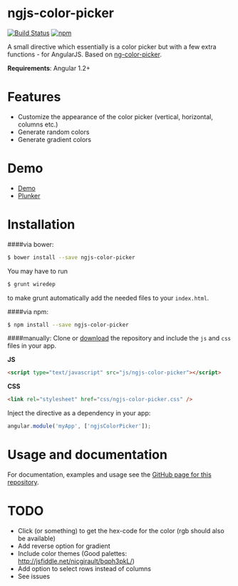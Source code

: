 ngjs-color-picker
=================

[![Build Status](https://travis-ci.org/simeg/ngjs-color-picker.svg?branch=master)](https://travis-ci.org/simeg/ngjs-color-picker)
[![npm](https://img.shields.io/npm/dm/ngjs-color-picker.svg)](https://npmjs.org/package/ngjs-color-picker)

A small directive which essentially is a color picker but with a few extra functions - for AngularJS. Based on [ng-color-picker](https://github.com/joujiahe/ng-color-picker).

**Requirements**: Angular 1.2+

# Features
- Customize the appearance of the color picker (vertical, horizontal, columns etc.)
- Generate random colors
- Generate gradient colors

# Demo
- [Demo](http://simeg.github.io/ngjs-color-picker)
- [Plunker](http://embed.plnkr.co/INXf3efkYeP1gWaF9SId/preview)

# Installation
####via bower:
``` bash
$ bower install --save ngjs-color-picker
```

You may have to run

 ``` bash
 $ grunt wiredep
 ```
 
to make grunt automatically add the needed files to your `index.html`.

####via npm:
``` bash
$ npm install --save ngjs-color-picker
```

####manually:
Clone or [download](https://github.com/simeg/ngjs-color-picker/archive/master.zip) the repository and include the `js` and `css` files in your app.

**JS**

``` html
<script type="text/javascript" src="js/ngjs-color-picker"></script>
```

**CSS**

``` html
<link rel="stylesheet" href="css/ngjs-color-picker.css" />
```

Inject the directive as a dependency in your app:

``` javascript
angular.module('myApp', ['ngjsColorPicker']);
```

# Usage and documentation
For documentation, examples and usage see the [GitHub page for this repository](http://simeg.github.io/ngjs-color-picker).

# TODO
* Click (or something) to get the hex-code for the color (rgb should also be available)
* Add reverse option for gradient
* Include color themes (Good palettes: http://jsfiddle.net/nicgirault/bqph3pkL/)
* Add option to select rows instead of columns
* See issues
